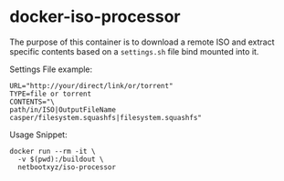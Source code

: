 # docker-iso-processor

The purpose of this container is to download a remote ISO and extract specific contents based on a `settings.sh` file bind mounted into it.

Settings File example:

```
URL="http://your/direct/link/or/torrent"
TYPE=file or torrent
CONTENTS="\
path/in/ISO|OutputFileName
casper/filesystem.squashfs|filesystem.squashfs"
```

Usage Snippet:

```
docker run --rm -it \
  -v $(pwd):/buildout \
  netbootxyz/iso-processor
```
